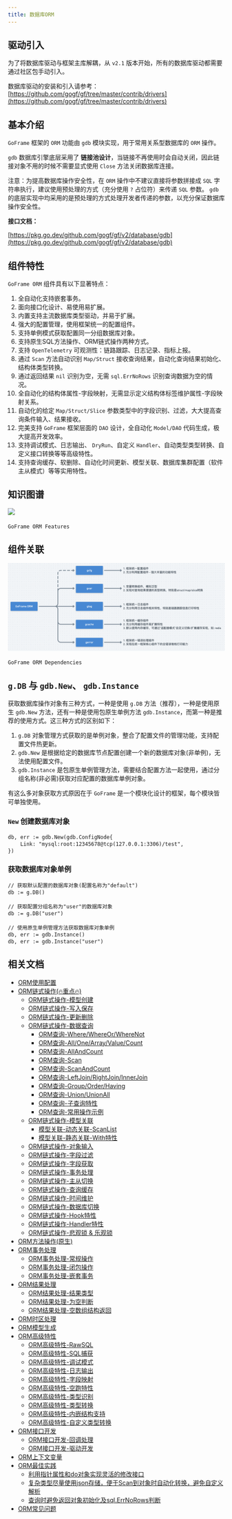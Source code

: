 ```yaml
---
title: 数据库ORM
---
```


## 驱动引入

为了将数据库驱动与框架主库解耦，从 `v2.1` 版本开始，所有的数据库驱动都需要通过社区包手动引入。

数据库驱动的安装和引入请参考： [https://github.com/gogf/gf/tree/master/contrib/drivers](https://github.com/gogf/gf/tree/master/contrib/drivers)

## 基本介绍

`GoFrame` 框架的 `ORM` 功能由 `gdb` 模块实现，用于常用关系型数据库的 `ORM` 操作。

`gdb` 数据库引擎底层采用了 **链接池设计**，当链接不再使用时会自动关闭，因此链接对象不用的时候不需要显式使用 `Close` 方法关闭数据库连接。

注意：为提高数据库操作安全性，在 `ORM` 操作中不建议直接将参数拼接成 `SQL` 字符串执行，建议使用预处理的方式（充分使用 `?` 占位符）来传递 `SQL` 参数。 `gdb` 的底层实现中均采用的是预处理的方式处理开发者传递的参数，以充分保证数据库操作安全性。

**接口文档：**

[https://pkg.go.dev/github.com/gogf/gf/v2/database/gdb](https://pkg.go.dev/github.com/gogf/gf/v2/database/gdb)

## 组件特性

`GoFrame ORM` 组件具有以下显著特点：

01. 全自动化支持嵌套事务。
02. 面向接口化设计、易使用易扩展。
03. 内置支持主流数据库类型驱动，并易于扩展。
04. 强大的配置管理，使用框架统一的配置组件。
05. 支持单例模式获取配置同一分组数据库对象。
06. 支持原生SQL方法操作、ORM链式操作两种方式。
07. 支持 `OpenTelemetry` 可观测性：链路跟踪、日志记录、指标上报。
08. 通过 `Scan` 方法自动识别 `Map/Struct` 接收查询结果，自动化查询结果初始化、结构体类型转换。
09. 通过返回结果 `nil` 识别为空，无需 `sql.ErrNoRows` 识别查询数据为空的情况。
10. 全自动化的结构体属性-字段映射，无需显示定义结构体标签维护属性-字段映射关系。
11. 自动化的给定 `Map/Struct/Slice` 参数类型中的字段识别、过滤，大大提高查询条件输入、结果接收。
12. 完美支持 `GoFrame` 框架层面的 `DAO` 设计，全自动化 `Model/DAO` 代码生成，极大提高开发效率。
13. 支持调试模式、日志输出、 `DryRun`、自定义 `Handler`、自动类型类型转换、自定义接口转换等等高级特性。
14. 支持查询缓存、软删除、自动化时间更新、模型关联、数据库集群配置（软件主从模式）等等实用特性。

## 知识图谱

![](/download/attachments/1114686/GoFrame%20ORM%20Features.png?version=1&modificationDate=1623116876136&api=v2)

`GoFrame ORM Features`

## 组件关联

![](/download/attachments/1114686/image2021-6-17_21-15-4.png?version=1&modificationDate=1623935662612&api=v2)

`GoFrame ORM Dependencies`

## `g.DB` 与 `gdb.New`、 `gdb.Instance`

获取数据库操作对象有三种方式，一种是使用 `g.DB` 方法（推荐），一种是使用原生 `gdb.New` 方法，还有一种是使用包原生单例方法 `gdb.Instance`，而第一种是推荐的使用方式。这三种方式的区别如下：

1. `g.DB` 对象管理方式获取的是单例对象，整合了配置文件的管理功能，支持配置文件热更新。
2. `gdb.New` 是根据给定的数据库节点配置创建一个新的数据库对象(非单例)，无法使用配置文件。
3. `gdb.Instance` 是包原生单例管理方法，需要结合配置方法一起使用，通过分组名称(非必需)获取对应配置的数据库单例对象。

有这么多对象获取方式原因在于 `GoFrame` 是一个模块化设计的框架，每个模块皆可单独使用。

### `New` 创建数据库对象

```
db, err := gdb.New(gdb.ConfigNode{
	Link: "mysql:root:12345678@tcp(127.0.0.1:3306)/test",
})
```

### 获取数据库对象单例

```
// 获取默认配置的数据库对象(配置名称为"default")
db := g.DB()

// 获取配置分组名称为"user"的数据库对象
db := g.DB("user")

// 使用原生单例管理方法获取数据库对象单例
db, err := gdb.Instance()
db, err := gdb.Instance("user")
```

## 相关文档

- [ORM使用配置](/docs/核心组件/数据库ORM/ORM使用配置)
- [ORM链式操作(🔥重点🔥)](/docs/核心组件/数据库ORM/ORM链式操作)
  - [ORM链式操作-模型创建](/docs/核心组件/数据库ORM/ORM链式操作/ORM链式操作-模型创建)
  - [ORM链式操作-写入保存](/docs/核心组件/数据库ORM/ORM链式操作/ORM链式操作-写入保存)
  - [ORM链式操作-更新删除](/docs/核心组件/数据库ORM/ORM链式操作/ORM链式操作-更新删除)
  - [ORM链式操作-数据查询](/docs/核心组件/数据库ORM/ORM链式操作/ORM链式操作-数据查询)
    - [ORM查询-Where/WhereOr/WhereNot](/docs/核心组件/数据库ORM/ORM链式操作/ORM链式操作-数据查询/ORM查询-Where/WhereOr/WhereNot)
    - [ORM查询-All/One/Array/Value/Count](/docs/核心组件/数据库ORM/ORM链式操作/ORM链式操作-数据查询/ORM查询-All/One/Array/Value/Count)
    - [ORM查询-AllAndCount](/docs/核心组件/数据库ORM/ORM链式操作/ORM链式操作-数据查询/ORM查询-AllAndCount)
    - [ORM查询-Scan](/docs/核心组件/数据库ORM/ORM链式操作/ORM链式操作-数据查询/ORM查询-Scan)
    - [ORM查询-ScanAndCount](/docs/核心组件/数据库ORM/ORM链式操作/ORM链式操作-数据查询/ORM查询-ScanAndCount)
    - [ORM查询-LeftJoin/RightJoin/InnerJoin](/docs/核心组件/数据库ORM/ORM链式操作/ORM链式操作-数据查询/ORM查询-LeftJoin/RightJoin/InnerJoin)
    - [ORM查询-Group/Order/Having](/docs/核心组件/数据库ORM/ORM链式操作/ORM链式操作-数据查询/ORM查询-Group/Order/Having)
    - [ORM查询-Union/UnionAll](/docs/核心组件/数据库ORM/ORM链式操作/ORM链式操作-数据查询/ORM查询-Union/UnionAll)
    - [ORM查询-子查询特性](/docs/核心组件/数据库ORM/ORM链式操作/ORM链式操作-数据查询/ORM查询-子查询特性)
    - [ORM查询-常用操作示例](/docs/核心组件/数据库ORM/ORM链式操作/ORM链式操作-数据查询/ORM查询-常用操作示例)
  - [ORM链式操作-模型关联](/docs/核心组件/数据库ORM/ORM链式操作/ORM链式操作-模型关联)
    - [模型关联-动态关联-ScanList](/docs/核心组件/数据库ORM/ORM链式操作/ORM链式操作-模型关联/模型关联-动态关联-ScanList)
    - [模型关联-静态关联-With特性](/docs/核心组件/数据库ORM/ORM链式操作/ORM链式操作-模型关联/模型关联-静态关联-With特性)
  - [ORM链式操作-对象输入](/docs/核心组件/数据库ORM/ORM链式操作/ORM链式操作-对象输入)
  - [ORM链式操作-字段过滤](/docs/核心组件/数据库ORM/ORM链式操作/ORM链式操作-字段过滤)
  - [ORM链式操作-字段获取](/docs/核心组件/数据库ORM/ORM链式操作/ORM链式操作-字段获取)
  - [ORM链式操作-事务处理](/docs/核心组件/数据库ORM/ORM链式操作/ORM链式操作-事务处理)
  - [ORM链式操作-主从切换](/docs/核心组件/数据库ORM/ORM链式操作/ORM链式操作-主从切换)
  - [ORM链式操作-查询缓存](/docs/核心组件/数据库ORM/ORM链式操作/ORM链式操作-查询缓存)
  - [ORM链式操作-时间维护](/docs/核心组件/数据库ORM/ORM链式操作/ORM链式操作-时间维护)
  - [ORM链式操作-数据库切换](/docs/核心组件/数据库ORM/ORM链式操作/ORM链式操作-数据库切换)
  - [ORM链式操作-Hook特性](/docs/核心组件/数据库ORM/ORM链式操作/ORM链式操作-Hook特性)
  - [ORM链式操作-Handler特性](/docs/核心组件/数据库ORM/ORM链式操作/ORM链式操作-Handler特性)
  - [ORM链式操作-悲观锁 & 乐观锁](/docs/核心组件/数据库ORM/ORM链式操作/ORM链式操作-悲观锁%20&%20乐观锁)
- [ORM方法操作(原生)](/docs/核心组件/数据库ORM/ORM方法操作-原生)
- [ORM事务处理](/docs/核心组件/数据库ORM/ORM事务处理)
  - [ORM事务处理-常规操作](/docs/核心组件/数据库ORM/ORM事务处理/ORM事务处理-常规操作)
  - [ORM事务处理-闭包操作](/docs/核心组件/数据库ORM/ORM事务处理/ORM事务处理-闭包操作)
  - [ORM事务处理-嵌套事务](/docs/核心组件/数据库ORM/ORM事务处理/ORM事务处理-嵌套事务)
- [ORM结果处理](/docs/核心组件/数据库ORM/ORM结果处理)
  - [ORM结果处理-结果类型](/docs/核心组件/数据库ORM/ORM结果处理/ORM结果处理-结果类型)
  - [ORM结果处理-为空判断](/docs/核心组件/数据库ORM/ORM结果处理/ORM结果处理-为空判断)
  - [ORM结果处理-空数组结构返回](/docs/核心组件/数据库ORM/ORM结果处理/ORM结果处理-空数组结构返回)
- [ORM时区处理](/docs/核心组件/数据库ORM/ORM时区处理)
- [ORM模型生成](/docs/核心组件/数据库ORM/ORM模型生成)
- [ORM高级特性](/docs/核心组件/数据库ORM/ORM高级特性)
  - [ORM高级特性-RawSQL](/docs/核心组件/数据库ORM/ORM高级特性/ORM高级特性-RawSQL)
  - [ORM高级特性-SQL捕获](/docs/核心组件/数据库ORM/ORM高级特性/ORM高级特性-SQL捕获)
  - [ORM高级特性-调试模式](/docs/核心组件/数据库ORM/ORM高级特性/ORM高级特性-调试模式)
  - [ORM高级特性-日志输出](/docs/核心组件/数据库ORM/ORM高级特性/ORM高级特性-日志输出)
  - [ORM高级特性-字段映射](/docs/核心组件/数据库ORM/ORM高级特性/ORM高级特性-字段映射)
  - [ORM高级特性-空跑特性](/docs/核心组件/数据库ORM/ORM高级特性/ORM高级特性-空跑特性)
  - [ORM高级特性-类型识别](/docs/核心组件/数据库ORM/ORM高级特性/ORM高级特性-类型识别)
  - [ORM高级特性-类型转换](/docs/核心组件/数据库ORM/ORM高级特性/ORM高级特性-类型转换)
  - [ORM高级特性-内嵌结构支持](/docs/核心组件/数据库ORM/ORM高级特性/ORM高级特性-内嵌结构支持)
  - [ORM高级特性-自定义类型转换](/docs/核心组件/数据库ORM/ORM高级特性/ORM高级特性-自定义类型转换)
- [ORM接口开发](/docs/核心组件/数据库ORM/ORM接口开发)
  - [ORM接口开发-回调处理](/docs/核心组件/数据库ORM/ORM接口开发/ORM接口开发-回调处理)
  - [ORM接口开发-驱动开发](/docs/核心组件/数据库ORM/ORM接口开发/ORM接口开发-驱动开发)
- [ORM上下文变量](/docs/核心组件/数据库ORM/ORM上下文变量)
- [ORM最佳实践](/docs/核心组件/数据库ORM/ORM最佳实践)
  - [利用指针属性和do对象实现灵活的修改接口](/docs/核心组件/数据库ORM/ORM最佳实践/利用指针属性和do对象实现灵活的修改接口)
  - [复杂类型尽量使用json存储，便于Scan到对象时自动化转换，避免自定义解析](/docs/核心组件/数据库ORM/ORM最佳实践/复杂类型尽量使用json存储，便于Scan到对象时自动化转换，避免自定义解析)
  - [查询时避免返回对象初始化及sql.ErrNoRows判断](/docs/核心组件/数据库ORM/ORM最佳实践/查询时避免返回对象初始化及sql.ErrNoRows判断)
- [ORM常见问题](/docs/核心组件/数据库ORM/ORM常见问题)